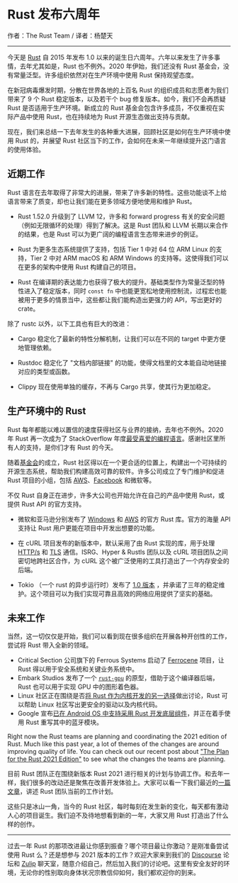 # Rust 发布六周年

作者：The Rust Team / 译者：杨楚天

---

今天是 [Rust] 自 2015 年发布 1.0 以来的诞生日六周年。六年以来发生了许多事情，去年尤其如是，Rust 也不例外。2020 年伊始，我们还没有 Rust 基金会，没有常量泛型。许多组织依然对在生产环境中使用 Rust 保持观望态度。

在新冠病毒爆发时期，分散在世界各地的上百名 Rust 的组织成员和志愿者为我们带来了 9 个 Rust 稳定版本，以及若干个 bug 修复版本。如今，我们不会再质疑 Rust 是否适用于生产环境。新成立的 Rust 基金会包含许多成员，不仅重视在实际产品中使用 Rust，也在持续地为 Rust 开源生态做出支持与贡献。

现在，我们来总结一下去年发生的各种重大进展，回顾社区是如何在生产环境中使用 Rust 的，并展望 Rust 社区当下的工作，会如何在未来一年继续提升这门语言的使用体验。

[rust]: https://www.rust-lang.org

## 近期工作

Rust 语言在去年取得了非常大的进展，带来了许多新的特性。这些功能谈不上给语言带来了质变，却也让我们能在更多领域方便地使用和维护 Rust。

- Rust 1.52.0 升级到了 LLVM 12，许多和 forward progress 有关的安全问题（例如无限循环的处理）得到了解决。这是 Rust 团队和 LLVM 长期以来合作的结果，也是 Rust 可以为更广阔的编程语言生态带来进步的例证。

- Rust 为更多生态系统提供了支持，包括 Tier 1 中对 64 位 ARM Linux 的支持，Tier 2 中对 ARM macOS 和 ARM Windows 的支持等。这使得我们可以在更多的架构中使用 Rust 构建自己的项目。

- Rust 在编译期的表达能力也获得了极大的提升。基础类型作为常量泛型的特性进入了稳定版本，同时 `const fn` 中也能更宽松地使用控制流，过程宏也能被用于更多的情景当中，这些都让我们能构造出更强力的 API，写出更好的 crate。

除了 rustc 以外，以下工具也有巨大的改进：

- Cargo 稳定化了最新的特性分解机制，让我们可以在不同的 target 中更方便地管理依赖。

- Rustdoc 稳定化了 "文档内部链接" 的功能，使得文档里的文本能自动地链接对应的类型或函数。

- Clippy 现在使用单独的缓存，不再与 Cargo 共享，使其行为更加稳定。


## 生产环境中的 Rust 

Rust 每年都能以难以置信的速度获得社区与业界的接纳，去年也不例外。2020 年 Rust 再一次成为了 StackOverflow 年度[最受喜爱的编程语言][stackoverflow]。感谢社区里所有人的支持，是你们才有 Rust 的今天。

随着[基金会][rust foundation]的成立，Rust 社区得以在一个更合适的位置上，构建出一个可持续的开源生态系统，帮助我们构建高效可靠的软件。许多公司成立了专门维护和促进 Rust 项目的小组，包括 [AWS](https://aws.amazon.com/blogs/opensource/how-our-aws-rust-team-will-contribute-to-rusts-future-successes/)、[Facebook](https://engineering.fb.com/2021/04/29/developer-tools/rust/) 和微软等。

不仅 Rust 自身正在进步，许多大公司也开始允许在自己的产品中使用 Rust，或提供 Rust API 的官方支持。

- 微软和亚马逊分别发布了 [Windows] 和 [AWS] 的官方 Rust 库。官方的海量 API 支持让 Rust 用户更能在项目中开发出想要的功能。

- 在 cURL 项目发布的新版本中，默认采用了由 Rust 实现的库，用于处理 [HTTP/s] 和 [TLS] 通信。ISRG、Hyper & Rustls 团队以及 cURL 项目团队之间密切地跨社区合作，为 cURL 这个被广泛使用的工具打造出了一个内存安全的后端。

- Tokio （一个 rust 的异步运行时）发布了 [1.0 版本][tokio-1.0] ，并承诺了三年的稳定维护。这个项目可以为我们实现可靠且高效的网络应用提供了坚实的基础。

[stackoverflow]: https://stackoverflow.blog/2020/06/05/why-the-developers-who-use-rust-love-it-so-much/
[tokio-1.0]: https://tokio.rs/blog/2020-12-tokio-1-0
[http/s]: https://daniel.haxx.se/blog/2020/10/09/rust-in-curl-with-hyper/
[tls]: https://daniel.haxx.se/blog/2021/02/09/curl-supports-rustls/
[rust foundation]: https://foundation.rust-lang.org/posts/2021-02-08-hello-world/
[windows]:https://github.com/microsoft/windows-rs
[aws]: https://github.com/awslabs/aws-sdk-rust

## 未来工作

当然，这一切仅仅是开始，我们可以看到现在很多组织在开展各种开创性的工作，尝试将 Rust 带入全新的领域。

- Critical Section 公司旗下的 Ferrous Systems 启动了 [Ferrocene] 项目，让 Rust 得以用于安全系统和关键业务系统中。
- Embark Studios 发布了一个 [`rust-gpu`] 的原型，借助于这个编译器后端，Rust 也可以用于实现 GPU 中的图形着色器。
- Linux 社区正在围绕是否[将 Rust 作为内核开发的另一选择][linux-rust]做出讨论，Rust 可以帮助 Linux 社区写出更安全的驱动以及内核代码。
- Google 宣布[已在 Android OS 中支持采用 Rust 开发底层组件][android-rust]，并正在着手使用 Rust 重写其中的蓝牙模块。

Right now the Rust teams are planning and coordinating the 2021 edition of Rust. Much like this past year, a lot of themes of the changes are around improving quality of life. You can check out our recent post about ["The Plan for the Rust 2021 Edition"][edition-plan] to see what the changes the teams are planning.

目前 Rust 团队正在围绕新版本 Rust 2021 进行相关的计划与协调工作。和去年一样，我们很多的改动还是聚焦在改善开发体验上。大家可以看一下我们最近的[一篇文章][edition-plan]，讲述 Rust 团队当前的工作计划。

这些只是冰山一角，当今的 Rust 社区，每时每刻在发生新的变化，每天都有激动人心的项目诞生。我们迫不及待地想看到新的一年，大家又用 Rust 打造出了什么样的创作。

---

过去一年 Rust 的那项改进最让你感到振奋？哪个项目最让你激动？是刚准备尝试使用 Rust 么？还是想参与 2021 版本的工作？欢迎大家来到我们的 [Discourse] 论坛和 [Zulip] 聊天室，随意介绍自己，然后加入我们的讨论吧。这里有安全友好的环境，无论你的性别取向身体状况宗教信仰如何，我们都欢迎你的到来。

[ferrocene]: https://ferrous-systems.com/ferrocene
[`rust-gpu`]: https://github.com/EmbarkStudios/rust-gpu
[linux-rust]: https://lore.kernel.org/lkml/CANiq72khBa2GcB6-PHM3A44Y90d6vzYAS=BVpk3nT4B6u+NVDw@mail.gmail.com/T/#mb5e524dae9d5a5815c6e68eb36b9bde4e87c861d
[edition-plan]: https://blog.rust-lang.org/2021/05/11/edition-2021.html
[discourse]: https://users.rust-lang.org/
[zulip]: https://rust-lang.zulipchat.com/
[android-rust]: https://security.googleblog.com/2021/04/rust-in-android-platform.html
